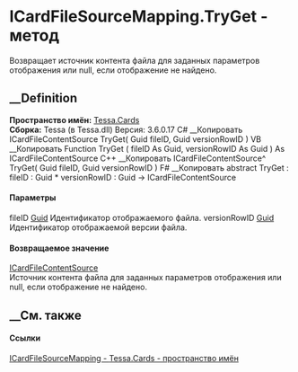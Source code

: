 # ICardFileSourceMapping.TryGet - метод
Возвращает источник контента файла для заданных параметров отображения или
null, если отображение не найдено.
## __Definition
 **Пространство имён:** [Tessa.Cards](N_Tessa_Cards.htm)  
 **Сборка:** Tessa (в Tessa.dll) Версия: 3.6.0.17
C# __Копировать
     ICardFileContentSource TryGet(
    	Guid fileID,
    	Guid versionRowID
    )
VB __Копировать
     Function TryGet ( 
    	fileID As Guid,
    	versionRowID As Guid
    ) As ICardFileContentSource
C++ __Копировать
    ICardFileContentSource^ TryGet(
    	Guid fileID, 
    	Guid versionRowID
    )
F# __Копировать
     abstract TryGet : 
            fileID : Guid * 
            versionRowID : Guid -> ICardFileContentSource 
#### Параметры
fileID [Guid](https://learn.microsoft.com/dotnet/api/system.guid)
    Идентификатор отображаемого файла.
versionRowID [Guid](https://learn.microsoft.com/dotnet/api/system.guid)
    Идентификатор отображаемой версии файла.
#### Возвращаемое значение
[ICardFileContentSource](T_Tessa_Cards_ICardFileContentSource.htm)  
Источник контента файла для заданных параметров отображения или null, если
отображение не найдено.
## __См. также
#### Ссылки
[ICardFileSourceMapping - ](T_Tessa_Cards_ICardFileSourceMapping.htm)
[Tessa.Cards - пространство имён](N_Tessa_Cards.htm)
